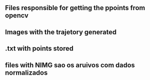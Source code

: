 ## Files responsible for getting the ppoints from opencv
## Images with the trajetory generated
## .txt with points stored

## files with NIMG sao os aruivos com dados normalizados
